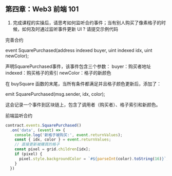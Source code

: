 ## 第四章：Web3 前端 101

1. 完成课程的实操后，请思考如何监听合约事件；当有别人购买了像素格子的时候，如何及时通过监听事件更新 UI ? 请提交示例代码

完善合约

event SquarePurchased(address indexed buyer, uint indexed idx, uint newColor);

声明SquarePurchased事件，该事件包含三个参数：
buyer：购买者地址
indexed：购买格子的索引
newColor：格子的新颜色

在 buySquare 函数的末尾，当所有条件都满足并且格子颜色更新后，添加了：

emit SquarePurchased(msg.sender, idx, color);

这会记录一个事件到区块链上，包含了调用者（购买者）、格子索引和新颜色。

前端监听合约
```js
contract.events.SquarePurchased()
  .on('data', (event) => {
    console.log('新格子被购买:', event.returnValues);
    const { idx, color } = event.returnValues;
    // 直接更新被購買的格子
    const pixel = grid.children[idx];
    if (pixel) {
      pixel.style.backgroundColor = `#${parseInt(color).toString(16)}`;
    }
  })
```